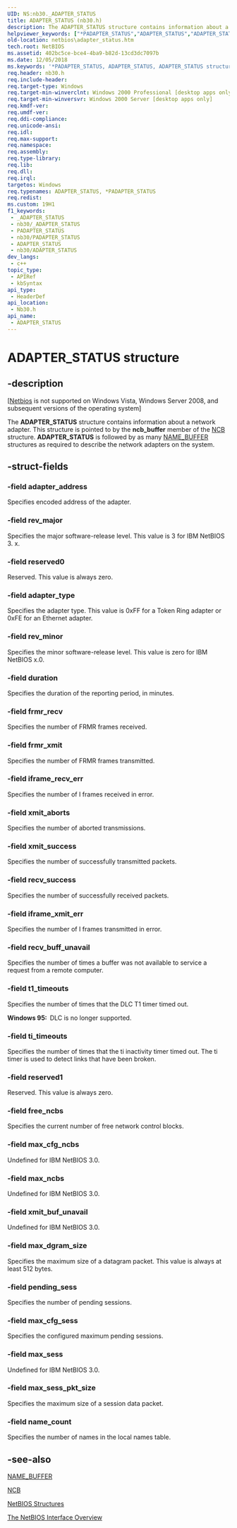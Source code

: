 ```yaml
---
UID: NS:nb30._ADAPTER_STATUS
title: ADAPTER_STATUS (nb30.h)
description: The ADAPTER_STATUS structure contains information about a network adapter.
helpviewer_keywords: ["*PADAPTER_STATUS","ADAPTER_STATUS","ADAPTER_STATUS structure [NetBIOS]","PADAPTER_STATUS","PADAPTER_STATUS structure pointer [NetBIOS]","nb30/ADAPTER_STATUS","nb30/PADAPTER_STATUS","netbios.adapter_status"]
old-location: netbios\adapter_status.htm
tech.root: NetBIOS
ms.assetid: 402bc5ce-bce4-4ba9-b82d-13cd3dc7097b
ms.date: 12/05/2018
ms.keywords: '*PADAPTER_STATUS, ADAPTER_STATUS, ADAPTER_STATUS structure [NetBIOS], PADAPTER_STATUS, PADAPTER_STATUS structure pointer [NetBIOS], nb30/ADAPTER_STATUS, nb30/PADAPTER_STATUS, netbios.adapter_status'
req.header: nb30.h
req.include-header: 
req.target-type: Windows
req.target-min-winverclnt: Windows 2000 Professional [desktop apps only]
req.target-min-winversvr: Windows 2000 Server [desktop apps only]
req.kmdf-ver: 
req.umdf-ver: 
req.ddi-compliance: 
req.unicode-ansi: 
req.idl: 
req.max-support: 
req.namespace: 
req.assembly: 
req.type-library: 
req.lib: 
req.dll: 
req.irql: 
targetos: Windows
req.typenames: ADAPTER_STATUS, *PADAPTER_STATUS
req.redist: 
ms.custom: 19H1
f1_keywords:
 - _ADAPTER_STATUS
 - nb30/_ADAPTER_STATUS
 - PADAPTER_STATUS
 - nb30/PADAPTER_STATUS
 - ADAPTER_STATUS
 - nb30/ADAPTER_STATUS
dev_langs:
 - c++
topic_type:
 - APIRef
 - kbSyntax
api_type:
 - HeaderDef
api_location:
 - Nb30.h
api_name:
 - ADAPTER_STATUS
---
```


# ADAPTER_STATUS structure


## -description

<p class="CCE_Message">[<a href="https://docs.microsoft.com/previous-versions/windows/desktop/netbios/portal">Netbios</a> is not supported on Windows Vista,  Windows Server 2008, and subsequent versions of the operating system]

The <b>ADAPTER_STATUS</b> structure contains information about a network adapter. This structure is pointed to by the <b>ncb_buffer</b> member of the <a href="https://docs.microsoft.com/windows/desktop/api/nb30/ns-nb30-ncb">NCB</a> structure. <b>ADAPTER_STATUS</b> is followed by as many <a href="https://docs.microsoft.com/windows/desktop/api/nb30/ns-nb30-name_buffer">NAME_BUFFER</a> structures as required to describe the network adapters on the system.

## -struct-fields

### -field adapter_address

Specifies encoded address of the adapter.

### -field rev_major

Specifies the major software-release level. This value is 3 for IBM NetBIOS 3. x.

### -field reserved0

Reserved. This value is always zero.

### -field adapter_type

Specifies the adapter type. This value is 0xFF for a Token Ring adapter or 0xFE for an Ethernet adapter.

### -field rev_minor

Specifies the minor software-release level. This value is zero for IBM NetBIOS x.0.

### -field duration

Specifies the duration of the reporting period, in minutes.

### -field frmr_recv

Specifies the number of FRMR frames received.

### -field frmr_xmit

Specifies the number of FRMR frames transmitted.

### -field iframe_recv_err

Specifies the number of I frames received in error.

### -field xmit_aborts

Specifies the number of aborted transmissions.

### -field xmit_success

Specifies the number of successfully transmitted packets.

### -field recv_success

Specifies the number of successfully received packets.

### -field iframe_xmit_err

Specifies the number of I frames transmitted in error.

### -field recv_buff_unavail

Specifies the number of times a buffer was not available to service a request from a remote computer.

### -field t1_timeouts

Specifies the number of times that the DLC T1 timer timed out.

<b>Windows 95:  </b>DLC is no longer supported.

### -field ti_timeouts

Specifies the number of times that the ti inactivity timer timed out. The ti timer is used to detect links that have been broken.

### -field reserved1

Reserved. This value is always zero.

### -field free_ncbs

Specifies the current number of free network control blocks.

### -field max_cfg_ncbs

Undefined for IBM NetBIOS 3.0.

### -field max_ncbs

Undefined for IBM NetBIOS 3.0.

### -field xmit_buf_unavail

Undefined for IBM NetBIOS 3.0.

### -field max_dgram_size

Specifies the maximum size of a datagram packet. This value is always at least 512 bytes.

### -field pending_sess

Specifies the number of pending sessions.

### -field max_cfg_sess

Specifies the configured maximum pending sessions.

### -field max_sess

Undefined for IBM NetBIOS 3.0.

### -field max_sess_pkt_size

Specifies the maximum size of a session data packet.

### -field name_count

Specifies the number of names in the local names table.

## -see-also

<b></b>



<a href="https://docs.microsoft.com/windows/desktop/api/nb30/ns-nb30-name_buffer">NAME_BUFFER</a>



<a href="https://docs.microsoft.com/windows/desktop/api/nb30/ns-nb30-ncb">NCB</a>



<a href="https://docs.microsoft.com/previous-versions/windows/desktop/netbios/netbios-structures">NetBIOS Structures</a>



<a href="https://docs.microsoft.com/previous-versions/windows/desktop/netbios/portal">The NetBIOS Interface Overview</a>

